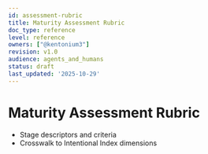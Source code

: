 ```yaml
---
id: assessment-rubric
title: Maturity Assessment Rubric
doc_type: reference
level: reference
owners: ["@kentonium3"]
revision: v1.0
audience: agents_and_humans
status: draft
last_updated: '2025-10-29'
---
```


# Maturity Assessment Rubric

- Stage descriptors and criteria
- Crosswalk to Intentional Index dimensions
